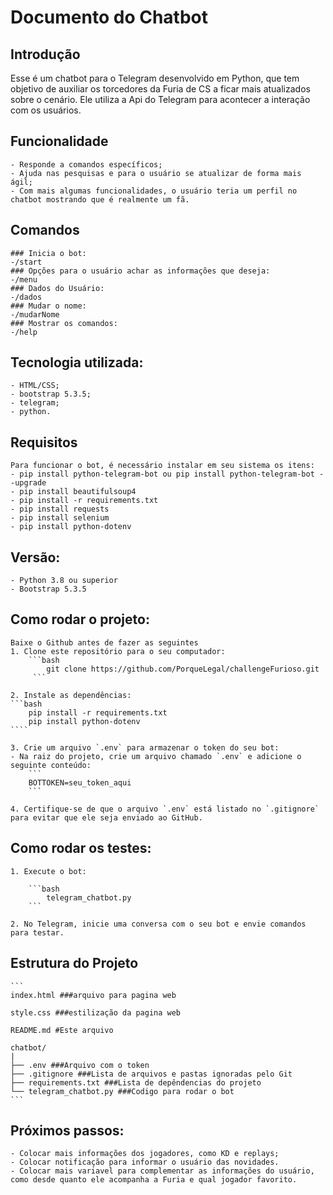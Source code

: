 # Documento do Chatbot 
## Introdução
Esse é um chatbot para o Telegram desenvolvido em Python, que tem objetivo de auxiliar os torcedores da Furia de CS a ficar mais atualizados sobre o cenário. Ele utiliza a Api do Telegram para acontecer a interação com os usuários.
 

## Funcionalidade
	- Responde a comandos específicos;
	- Ajuda nas pesquisas e para o usuário se atualizar de forma mais ágil;
	- Com mais algumas funcionalidades, o usuário teria um perfil no chatbot mostrando que é realmente um fã.

## Comandos
	### Inicia o bot:
	-/start 
	### Opções para o usuário achar as informações que deseja:
	-/menu	
	### Dados do Usuário:
	-/dados
	### Mudar o nome:
	-/mudarNome
	### Mostrar os comandos:
	-/help

## Tecnologia utilizada:
    - HTML/CSS;
    - bootstrap 5.3.5;
    - telegram;
    - python.

## Requisitos
	Para funcionar o bot, é necessário instalar em seu sistema os itens:
	- pip install python-telegram-bot ou pip install python-telegram-bot --upgrade
    - pip install beautifulsoup4
    - pip install -r requirements.txt
    - pip install requests
    - pip install selenium
    - pip install python-dotenv

## Versão:
	- Python 3.8 ou superior
	- Bootstrap 5.3.5

## Como rodar o projeto:
    Baixe o Github antes de fazer as seguintes
    1. Clone este repositório para o seu computador: 
        ```bash
            git clone https://github.com/PorqueLegal/challengeFurioso.git
         ```          

    2. Instale as dependências: 
    ```bash
        pip install -r requirements.txt
        pip install python-dotenv
    ````
    
    3. Crie um arquivo `.env` para armazenar o token do seu bot:
    - Na raiz do projeto, crie um arquivo chamado `.env` e adicione o seguinte conteúdo:
        ```
        BOTTOKEN=seu_token_aqui
        ```

    4. Certifique-se de que o arquivo `.env` está listado no `.gitignore` para evitar que ele seja enviado ao GitHub.

## Como rodar os testes:
    1. Execute o bot: 
    
        ```bash
            telegram_chatbot.py
        ```

    2. No Telegram, inicie uma conversa com o seu bot e envie comandos para testar.


## Estrutura do Projeto
    ```
    index.html ###arquivo para pagina web
    
    style.css ###estilização da pagina web

    README.md #Este arquivo

    chatbot/
    |
    ├── .env ###Arquivo com o token
    ├── .gitignore ###Lista de arquivos e pastas ignoradas pelo Git
    ├── requirements.txt ###Lista de depêndencias do projeto
    └── telegram_chatbot.py ###Codigo para rodar o bot
    ```


## Próximos passos:
    - Colocar mais informações dos jogadores, como KD e replays;
    - Colocar notificação para informar o usuário das novidades.
    - Colocar mais variavel para complementar as informações do usuário, como desde quanto ele acompanha a Furia e qual jogador favorito.
